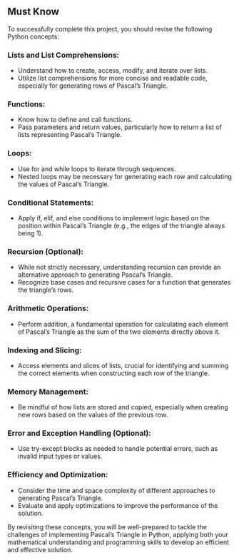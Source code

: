 ## Must Know

To successfully complete this project, you should revise the following Python concepts:

### Lists and List Comprehensions:
- Understand how to create, access, modify, and iterate over lists.
- Utilize list comprehensions for more concise and readable code, especially for generating rows of Pascal’s Triangle.

### Functions:
- Know how to define and call functions.
- Pass parameters and return values, particularly how to return a list of lists representing Pascal’s Triangle.

### Loops:
- Use for and while loops to iterate through sequences.
- Nested loops may be necessary for generating each row and calculating the values of Pascal’s Triangle.

### Conditional Statements:
- Apply if, elif, and else conditions to implement logic based on the position within Pascal’s Triangle (e.g., the edges of the triangle always being 1).

### Recursion (Optional):
- While not strictly necessary, understanding recursion can provide an alternative approach to generating Pascal’s Triangle.
- Recognize base cases and recursive cases for a function that generates the triangle’s rows.

### Arithmetic Operations:
- Perform addition, a fundamental operation for calculating each element of Pascal’s Triangle as the sum of the two elements directly above it.

### Indexing and Slicing:
- Access elements and slices of lists, crucial for identifying and summing the correct elements when constructing each row of the triangle.

### Memory Management:
- Be mindful of how lists are stored and copied, especially when creating new rows based on the values of the previous row.

### Error and Exception Handling (Optional):
- Use try-except blocks as needed to handle potential errors, such as invalid input types or values.

### Efficiency and Optimization:
- Consider the time and space complexity of different approaches to generating Pascal’s Triangle.
- Evaluate and apply optimizations to improve the performance of the solution.

By revisiting these concepts, you will be well-prepared to tackle the challenges of implementing Pascal’s Triangle in Python, applying both your mathematical understanding and programming skills to develop an efficient and effective solution.

